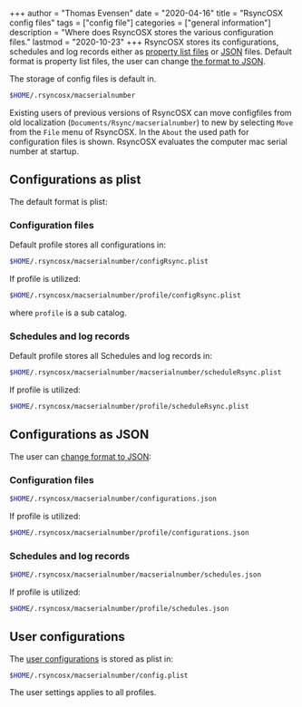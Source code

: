 +++
author = "Thomas Evensen"
date = "2020-04-16"
title =  "RsyncOSX config files"
tags = ["config file"]
categories = ["general information"]
description = "Where does RsyncOSX stores the various configuration files."
lastmod = "2020-10-23"
+++
RsyncOSX stores its configurations, schedules and log records either as [property list files](https://en.wikipedia.org/wiki/Property_list) or [JSON](https://en.wikipedia.org/wiki/JSON) files. Default format is property list files, the user can change [the format to JSON](/post/json/).

The storage of config files is default in.
```bash
$HOME/.rsyncosx/macserialnumber
```
Existing users of previous versions of RsyncOSX can move configfiles from old localization (`Documents/Rsync/macserialnumber`) to new by selecting `Move` from the `File` menu of RsyncOSX.  In the `About` the used path for configuration files is shown. RsyncOSX evaluates the computer mac serial number at startup.

## Configurations as plist

The default format is plist:

### Configuration files

Default profile stores all configurations in:
```bash
$HOME/.rsyncosx/macserialnumber/configRsync.plist
```
If profile is utilized:
```bash
$HOME/.rsyncosx/macserialnumber/profile/configRsync.plist
```
where `profile` is a sub catalog.

### Schedules and log records

Default profile stores all Schedules and log records in:
```bash
$HOME/.rsyncosx/macserialnumber/macserialnumber/scheduleRsync.plist
```
If profile is utilized:
```bash
$HOME/.rsyncosx/macserialnumber/profile/scheduleRsync.plist
```

## Configurations as JSON

The user can [change format to JSON](/post/json/):

### Configuration files
```bash
$HOME/.rsyncosx/macserialnumber/configurations.json
```
If profile is utilized:
```bash
$HOME/.rsyncosx/macserialnumber/profile/configurations.json
```
### Schedules and log records
```bash
$HOME/.rsyncosx/macserialnumber/macserialnumber/schedules.json
```
If profile is utilized:
```bash
$HOME/.rsyncosx/macserialnumber/profile/schedules.json
```

## User configurations

The [user configurations](/post/userconfiguration/) is stored as plist in:
```bash
$HOME/.rsyncosx/macserialnumber/config.plist
```
The user settings applies to all profiles.
